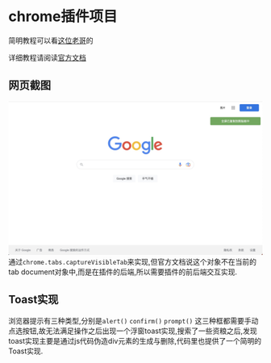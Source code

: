# chrome插件项目

简明教程可以看[这位老哥](https://xieyufei.com/2021/11/09/Chrome-Plugin.html)的

详细教程请阅读[官方文档](https://developer.chrome.com/docs/extensions/mv3/getstarted/)


    
## 网页截图
![截图](./assets/snapshoot.jpg)
通过`chrome.tabs.captureVisibleTab`来实现,但官方文档说这个对象不在当前的tab document对象中,而是在插件的后端,所以需要插件的前后端交互实现.

## Toast实现
浏览器提示有三种类型,分别是`alert()` `confirm()` `prompt()` 这三种框都需要手动点选按钮,故无法满足操作之后出现一个浮窗toast实现,搜索了一些资粮之后,发现toast实现主要是通过js代码伪造div元素的生成与删除,代码里也提供了一个简明的Toast实现.
